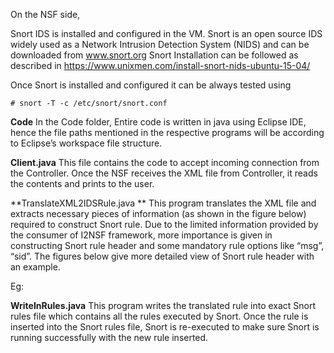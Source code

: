 On the NSF side, 

Snort IDS is installed and configured in the VM. Snort is an open source IDS widely used as a Network Intrusion Detection System (NIDS) and can be downloaded from www.snort.org
Snort Installation can be followed as described in https://www.unixmen.com/install-snort-nids-ubuntu-15-04/

Once Snort is installed and configured it can be always tested using 

 `` # snort -T -c /etc/snort/snort.conf ``

**Code**
In the Code folder,
Entire code is written in java using Eclipse IDE, hence the file paths mentioned in the respective programs will be according to Eclipse’s workspace file structure.

**Client.java**
This file contains the code to accept incoming connection from the Controller. Once the NSF receives the XML file from Controller, it reads the contents and prints to the user.

**TranslateXML2IDSRule.java **
This program translates the XML file and extracts necessary pieces of information (as shown in the figure below) required to construct Snort rule. Due to the limited information provided by the consumer of I2NSF framework, more importance is given in constructing Snort rule header and some mandatory rule options like “msg”, “sid”.  The figures below give more detailed view of Snort rule header with an example.
 

Eg:
 
**WriteInRules.java**
This program writes the translated rule into exact Snort rules file which contains all the rules executed by Snort.
Once the rule is inserted into the Snort rules file, Snort is re-executed to make sure Snort is running successfully with the new rule inserted.
